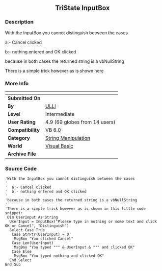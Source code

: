 ﻿<div align="center">

## TriState InputBox


</div>

### Description

With the InputBox you cannot distinguish between the cases

a:- Cancel clicked

b:- nothing entered and OK clicked

because in both cases the returned string is a vbNullString

There is a simple trick however as is shown here
 
### More Info
 


<span>             |<span>
---                |---
**Submitted On**   |
**By**             |[ULLI](https://github.com/Planet-Source-Code/PSCIndex/blob/master/ByAuthor/ulli.md)
**Level**          |Intermediate
**User Rating**    |4.9 (69 globes from 14 users)
**Compatibility**  |VB 6\.0
**Category**       |[String Manipulation](https://github.com/Planet-Source-Code/PSCIndex/blob/master/ByCategory/string-manipulation__1-5.md)
**World**          |[Visual Basic](https://github.com/Planet-Source-Code/PSCIndex/blob/master/ByWorld/visual-basic.md)
**Archive File**   |[](https://github.com/Planet-Source-Code/ulli-tristate-inputbox__1-60058/archive/master.zip)





### Source Code

```
'With the InputBox you cannot distinguish between the cases
'
'  a:- Cancel clicked
'  b:- nothing entered and OK clicked
'
'because in both cases the returned string is a vbNullString
'
'There is a simple trick however as is shown in this little code snippet:
 Dim UserInput As String
  UserInput = InputBox("Please type in nothing or some text and click OK or Cancel", "Distinguish")
  Select Case True
   Case StrPtr(UserInput) = 0
    MsgBox "You clicked Cancel"
   Case Len(UserInput)
    MsgBox "You typed """ & UserInput & """ and clicked OK"
   Case Else
    MsgBox "You typed nothing and clicked OK"
  End Select
End Sub
```

